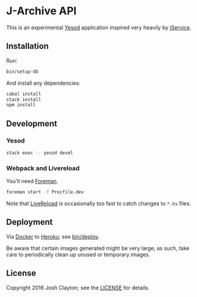 # J-Archive API

This is an experimental [Yesod] application inspired very heavily by
[jService].

[Yesod]: http://www.yesodweb.com/
[jService]: http://jservice.io/

## Installation

Run:

```sh
bin/setup-db
```

And install any dependencies:

```sh
cabal install
stack install
npm install
```

## Development

### Yesod

```sh
stack exec -- yesod devel
```

### Webpack and Livereload

You'll need [Foreman].

[Foreman]: http://ddollar.github.io/foreman/

```sh
foreman start -f Procfile.dev
```

Note that [LiveReload] is occasionally too fast to catch changes to `*.hs`
files.

[LiveReload]: https://www.npmjs.com/package/livereload

## Deployment

Via [Docker] to [Heroku]; see [bin/deploy](bin/deploy).

[Docker]: https://www.docker.com/
[Heroku]: https://www.heroku.com/

Be aware that certain images generated might be very large; as such, take care
to periodically clean up unused or temporary images.

## License

Copyright 2016 Josh Clayton; see the [LICENSE](LICENSE) for details.
